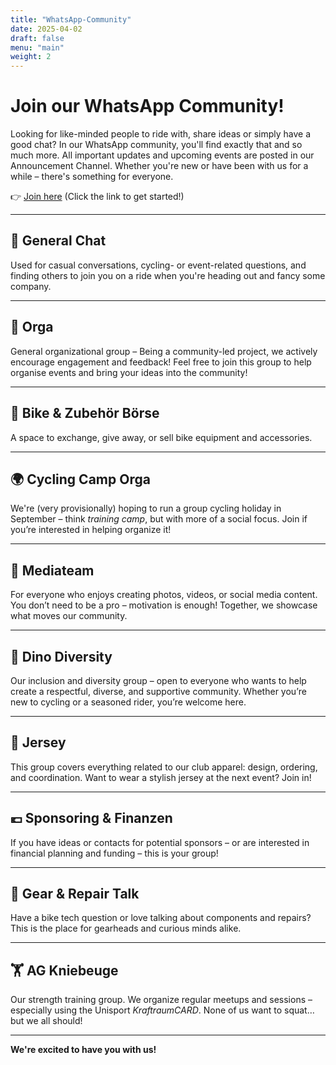 ```yaml
---
title: "WhatsApp-Community"
date: 2025-04-02
draft: false
menu: "main"
weight: 2
---
```


# Join our WhatsApp Community!

Looking for like-minded people to ride with, share ideas or simply have a good chat? In our WhatsApp community, you'll find exactly that and so much more. All important updates and upcoming events are posted in our Announcement Channel. Whether you're new or have been with us for a while – there's something for everyone.

👉 [Join here](https://chat.whatsapp.com/EEEu0gwTYzWFEnajI1RPeD)
(Click the link to get started!)

---

## 💬 General Chat  
Used for casual conversations, cycling- or event-related questions, and finding others to join you on a ride when you're heading out and fancy some company. 

---

## 🧠 Orga  
General organizational group – Being a community-led project, we actively encourage engagement and feedback! Feel free to join this group to help organise events and bring your ideas into the community! 

---

## 🔄 Bike & Zubehör Börse  
A space to exchange, give away, or sell bike equipment and accessories.

---

## 🌍 Cycling Camp Orga  
We're (very provisionally) hoping to run a group cycling holiday in September – think *training camp*, but with more of a social focus. Join if you’re interested in helping organize it!

---

## 🎥 Mediateam  
For everyone who enjoys creating photos, videos, or social media content. You don’t need to be a pro – motivation is enough! Together, we showcase what moves our community.

---

## 🦕 Dino Diversity  
Our inclusion and diversity group – open to everyone who wants to help create a respectful, diverse, and supportive community. Whether you’re new to cycling or a seasoned rider, you’re welcome here.

---

## 👕 Jersey  
This group covers everything related to our club apparel: design, ordering, and coordination. Want to wear a stylish jersey at the next event? Join in!

---

## 💶 Sponsoring & Finanzen  
If you have ideas or contacts for potential sponsors – or are interested in financial planning and funding – this is your group!

---

## 🔧 Gear & Repair Talk  
Have a bike tech question or love talking about components and repairs? This is the place for gearheads and curious minds alike.

---

## 🏋️ AG Kniebeuge  
Our strength training group. We organize regular meetups and sessions – especially using the Unisport *KraftraumCARD*. None of us want to squat… but we all should! 

---

**We're excited to have you with us!** 
